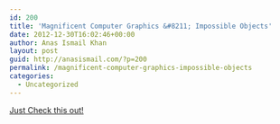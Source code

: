 ```yaml
---
id: 200
title: 'Magnificent Computer Graphics &#8211; Impossible Objects'
date: 2012-12-30T16:02:46+00:00
author: Anas Ismail Khan
layout: post
guid: http://anasismail.com/?p=200
permalink: /magnificent-computer-graphics-impossible-objects
categories:
  - Uncategorized
---
```

[Just Check this out!](http://ripzal.net/4846/magnificent_computer_graphics_impossible_objects.html)
